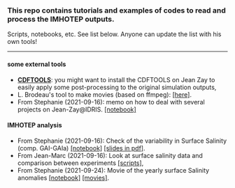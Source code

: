 ### This repo contains tutorials and examples of codes to read and process the IMHOTEP outputs.
Scripts, notebooks, etc. See list below. Anyone can update the list with his own tools!

---
#### some external tools
*  __[CDFTOOLS](https://github.com/meom-group/CDFTOOLS)__: you might want to install the CDFTOOLS on Jean Zay to easily apply some post-processing to the original simulation outputs,
*  L. Brodeau's tool to make movies (based on ffmpeg): [[here]](https://github.com/brodeau/climporn/tree/master/ffmpeg).
*  From Stephanie (2021-09-16): memo on how to deal with several projects on Jean-Zay@IDRIS. [[notebook]](/DOCS/memo-multiprojets-jeanzay.md)

#### IMHOTEP analysis
* From Stephanie (2021-09-16): Check of the variability in Surface Salinity (comp. GAI-GAIa) [[notebook]](https://github.com/imhotep-project/imhotep-project-on-github/blob/main/TOOLS/NOTEBOOKS/2021-09-16_SLX_JZ_IMHOTEP_SSS_compEXP_shared.ipynb) [[slides in pdf]](https://mycore.core-cloud.net/index.php/s/O7DdNy0ohPNAmQ5).
* From Jean-Marc (2021-09-16): Look at surface salinity data and comparison between experiments [[scripts]](https://github.com/molines/IMHOTEP/tree/master/TOOLS),
* From Stephanie (2021-09-24): Movie of the yearly surface Salinity anomalies [[notebook]](https://github.com/imhotep-project/imhotep-project-on-github/blob/main/TOOLS/NOTEBOOKS/2021-09-28_SLX_JZ_IMHOTEP_SSSdiffs_and_lintrends_shared.ipynb) [[movies]](https://mycore.core-cloud.net/index.php/s/IvqXqoBBgxtsYam).
